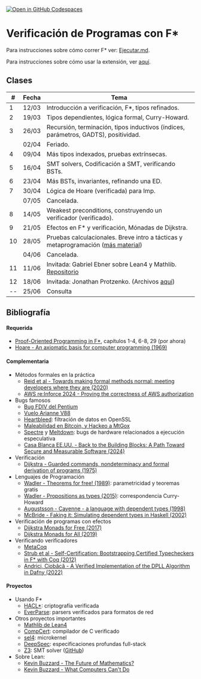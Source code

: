 <a href='https://codespaces.new/mtzguido/verificacion-con-fstar-2024' target="_blank" rel="noreferrer noopener"><img src='https://github.com/codespaces/badge.svg' alt='Open in GitHub Codespaces' style='max-width: 100%;'></a>

# Verificación de Programas con F\*

Para instrucciones sobre cómo correr F* ver: [Ejecutar.md](./Ejecutar.md).

Para instrucciones sobre cómo usar la extensión, ver [aquí](https://github.com/FStarLang/fstar-vscode-assistant?tab=readme-ov-file#basic-navigation).

## Clases

| # |  Fecha | Tema                        |
|---|--------|-----------------------------|
|  1 | 12/03 | Introducción a verificación, F*, tipos refinados.
|  2 | 19/03 | Tipos dependientes, lógica formal, Curry-Howard.
|  3 | 26/03 | Recursión, terminación, tipos inductivos (índices, parámetros, GADTS), positividad.
|    | 02/04 | Feriado.
|  4 | 09/04 | Más tipos indexados, pruebas extrínsecas.
|  5 | 16/04 | SMT solvers, Codificación a SMT, verificando BSTs.
|  6 | 23/04 | Más BSTs, invariantes, refinando una ED.
|  7 | 30/04 | Lógica de Hoare (verificada) para Imp.
|    | 07/05 | Cancelada.
|  8 | 14/05 | Weakest preconditions, construyendo un verificador (verificado).
|  9 | 21/05 | Efectos en F\* y verificación, Mónadas de Dijkstra.
| 10 | 28/05 | Pruebas calculacionales. Breve intro a tácticas y metaprogramación ([más material](https://fstar-lang.org/eci2019/))
|    | 04/06 | Cancelada.
| 11 | 11/06 | Invitada: Gabriel Ebner sobre Lean4 y Mathlib. [Repositorio](https://github.com/gebner/vcf24-lean)
| 12 | 18/06 | Invitada: Jonathan Protzenko. (Archivos [aquí](https://mtzguido.github.io/teaching/vcf24/index.html))
| -- | 25/06 | Consulta

## Bibliografía

#### Requerida

- [Proof-Oriented Programming in F\*](https://fstar-lang.org/tutorial/proof-oriented-programming-in-fstar.pdf), capítulos 1-4, 6-8, 29 (por ahora)
- [Hoare - An axiomatic basis for computer programming (1969)](https://dl.acm.org/doi/10.1145/363235.363259)

#### Complementaria

- Métodos formales en la práctica
  - [Reid et al - Towards making formal methods normal: meeting developers where they are (2020)](https://arxiv.org/abs/2010.16345)
  - [AWS re:Inforce 2024 - Proving the correctness of AWS authorization](https://www.youtube.com/watch?v=oshxAJGrwMU)
- Bugs famosos
  - [Bug FDIV del Pentium](https://en.wikipedia.org/wiki/Pentium_FDIV_bug)
  - [Vuelo Arianne V88](https://en.wikipedia.org/wiki/Ariane_flight_V88)
  - [Heartbleed](https://heartbleed.com/): filtración de datos en OpenSSL
  - [Maleabilidad en Bitcoin, y Hackeo a MtGox](https://arxiv.org/abs/1403.6676)
  - [Spectre](https://spectreattack.com/spectre.pdf)
     y [Meltdown](https://meltdownattack.com/meltdown.pdf): bugs de hardware relacionados a ejecución especulativa
  - [Casa Blanca EE.UU. - Back to the Building Blocks: A Path Toward Secure and Measurable Software (2024)](https://www.whitehouse.gov/wp-content/uploads/2024/02/Final-ONCD-Technical-Report.pdf)
- Verificación
  - [Dijkstra - Guarded commands, nondeterminacy and formal derivation of programs (1975)](https://dl.acm.org/doi/10.1145/360933.360975)
- Lenguajes de Programación
  - [Wadler - Theorems for free! (1989)](https://www2.cs.sfu.ca/CourseCentral/831/burton/Notes/July14/free.pdf): parametricidad y teoremas gratis
  - [Wadler - Propositions as types (2015)](https://www.youtube.com/watch?v=IOiZatlZtGU): correspondencia Curry-Howard
  - [Augustsson - Cayenne - a language with dependent types (1998)](https://dl.acm.org/doi/pdf/10.1145/289423.289451)
  - [McBride - Faking it: Simulating dependent types in Haskell (2002)](https://www.cambridge.org/core/journals/journal-of-functional-programming/article/faking-it-simulating-dependent-types-in-haskell/A904B84CA962F2D75578445B703F199A)
- Verificación de programas con efectos
  - [Dijkstra Monads for Free (2017)](https://arxiv.org/abs/1608.06499)
  - [Dijkstra Monads for All (2019)](https://arxiv.org/abs/1903.01237)
- Verificando verificadores
  - [MetaCoq](https://metacoq.github.io/)
  - [Strub et al - Self-Certification: Bootstrapping Certified Typecheckers in F* with Coq (2012)](https://www.microsoft.com/en-us/research/publication/self-certification-bootstrapping-certified-typecheckers-in-f-with-coq/)
  - [Andrici, Ciobâcă - A Verified Implementation of the DPLL Algorithm in Dafny (2022)](https://www.mdpi.com/2227-7390/10/13/2264)

#### Proyectos

- Usando F\*
  - [HACL\*](https://github.com/hacl-star/hacl-star): criptografía verificada
  - [EverParse](https://www.microsoft.com/en-us/research/blog/everparse-hardening-critical-attack-surfaces-with-formally-proven-message-parsers/): parsers verificados para formatos de red
- Otros proyectos importantes
  - [Mathlib de Lean4](https://github.com/leanprover-community/mathlib4)
  - [CompCert](https://compcert.org/): compilador de C verificado
  - [sel4](https://sel4.systems/): microkernel
  - [DeepSpec](https://deepspec.org/main): especificaciones profundas full-stack
  - [Z3](https://www.microsoft.com/en-us/research/project/z3-3/): SMT solver ([GitHub](https://github.com/z3prover/z3))
- Sobre Lean:
  - [Kevin Buzzard - The Future of Mathematics?](https://www.youtube.com/watch?v=Dp-mQ3HxgDE)
  - [Kevin Buzzard - What Computers Can't Do](https://www.youtube.com/watch?v=jQPb7DRMoZY)
